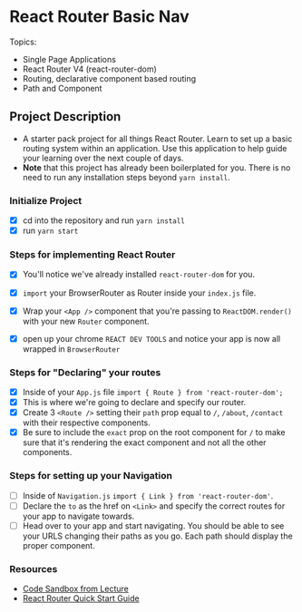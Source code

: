 # React Router Basic Nav

Topics:

* Single Page Applications
* React Router V4 (react-router-dom)
* Routing, declarative component based routing
* Path and Component

## Project Description

* A starter pack project for all things React Router. Learn to set up a basic routing system within an application. Use this application to help guide your learning over the next couple of days.
* **Note** that this project has already been boilerplated for you. There is no need to run any installation steps beyond `yarn install`.

### Initialize Project

- [X] cd into the repository and run `yarn install`
- [X] run `yarn start`

### Steps for implementing React Router

- [X] You'll notice we've already installed `react-router-dom` for you.
- [X] `import` your BrowserRouter as Router inside your `index.js` file.
- [X] Wrap your `<App />` component that you're passing to `ReactDOM.render()` with your new `Router` component.
- [X] open up your chrome `REACT DEV TOOLS` and notice your app is now all wrapped in `BrowserRouter`


### Steps for "Declaring" your routes

- [X] Inside of your `App.js` file `import { Route } from 'react-router-dom';`
- [X] This is where we're going to declare and specify our router.
- [X] Create 3 `<Route />` setting their `path` prop equal to `/`, `/about`, `/contact` with their respective components.
- [X] Be sure to include the `exact` prop on the root component for `/` to make sure that it's rendering the exact component and not all the other components.

### Steps for setting up your Navigation

- [ ] Inside of `Navigation.js` `import { Link } from 'react-router-dom'`.
- [ ] Declare the `to` as the href on `<Link>` and specify the correct routes for your app to navigate towards.
- [ ] Head over to your app and start navigating. You should be able to see your URLS changing their paths as you go. Each path should display the proper component. 

### Resources

* [Code Sandbox from Lecture](https://codesandbox.io/s/n58oqgwmP)
* [React Router Quick Start Guide](https://reacttraining.com/react-router/web/guides/quick-start)
